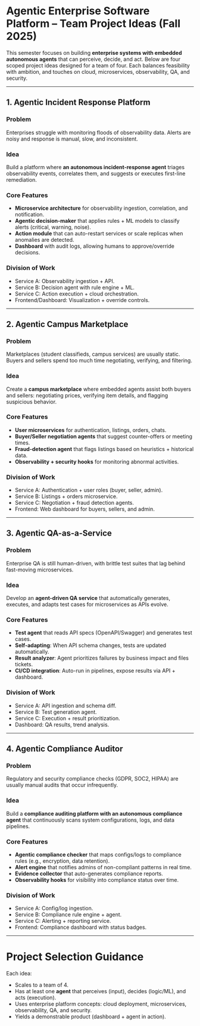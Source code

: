 # Agentic Enterprise Software Platform – Team Project Ideas (Fall 2025)

This semester focuses on building **enterprise systems with embedded autonomous agents** that can perceive, decide, and act. Below are four scoped project ideas designed for a team of four. Each balances feasibility with ambition, and touches on cloud, microservices, observability, QA, and security.

---

## 1. Agentic Incident Response Platform
### Problem
Enterprises struggle with monitoring floods of observability data. Alerts are noisy and response is manual, slow, and inconsistent.

### Idea
Build a platform where **an autonomous incident-response agent** triages observability events, correlates them, and suggests or executes first-line remediation.

### Core Features
- **Microservice architecture** for observability ingestion, correlation, and notification.
- **Agentic decision-maker** that applies rules + ML models to classify alerts (critical, warning, noise).
- **Action module** that can auto-restart services or scale replicas when anomalies are detected.
- **Dashboard** with audit logs, allowing humans to approve/override decisions.

### Division of Work
- Service A: Observability ingestion + API.
- Service B: Decision agent with rule engine + ML.
- Service C: Action execution + cloud orchestration.
- Frontend/Dashboard: Visualization + override controls.

---

## 2. Agentic Campus Marketplace
### Problem
Marketplaces (student classifieds, campus services) are usually static. Buyers and sellers spend too much time negotiating, verifying, and filtering.

### Idea
Create a **campus marketplace** where embedded agents assist both buyers and sellers: negotiating prices, verifying item details, and flagging suspicious behavior.

### Core Features
- **User microservices** for authentication, listings, orders, chats.
- **Buyer/Seller negotiation agents** that suggest counter-offers or meeting times.
- **Fraud-detection agent** that flags listings based on heuristics + historical data.
- **Observability + security hooks** for monitoring abnormal activities.

### Division of Work
- Service A: Authentication + user roles (buyer, seller, admin).
- Service B: Listings + orders microservice.
- Service C: Negotiation + fraud detection agents.
- Frontend: Web dashboard for buyers, sellers, and admin.

---

## 3. Agentic QA-as-a-Service
### Problem
Enterprise QA is still human-driven, with brittle test suites that lag behind fast-moving microservices.

### Idea
Develop an **agent-driven QA service** that automatically generates, executes, and adapts test cases for microservices as APIs evolve.

### Core Features
- **Test agent** that reads API specs (OpenAPI/Swagger) and generates test cases.
- **Self-adapting**: When API schema changes, tests are updated automatically.
- **Result analyzer**: Agent prioritizes failures by business impact and files tickets.
- **CI/CD integration**: Auto-run in pipelines, expose results via API + dashboard.

### Division of Work
- Service A: API ingestion and schema diff.
- Service B: Test generation agent.
- Service C: Execution + result prioritization.
- Dashboard: QA results, trend analysis.

---

## 4. Agentic Compliance Auditor
### Problem
Regulatory and security compliance checks (GDPR, SOC2, HIPAA) are usually manual audits that occur infrequently.

### Idea
Build a **compliance auditing platform with an autonomous compliance agent** that continuously scans system configurations, logs, and data pipelines.

### Core Features
- **Agentic compliance checker** that maps configs/logs to compliance rules (e.g., encryption, data retention).
- **Alert engine** that notifies admins of non-compliant patterns in real time.
- **Evidence collector** that auto-generates compliance reports.
- **Observability hooks** for visibility into compliance status over time.

### Division of Work
- Service A: Config/log ingestion.
- Service B: Compliance rule engine + agent.
- Service C: Alerting + reporting service.
- Frontend: Compliance dashboard with status badges.

---

# Project Selection Guidance
Each idea:
- Scales to a team of 4.
- Has at least one **agent** that perceives (input), decides (logic/ML), and acts (execution).
- Uses enterprise platform concepts: cloud deployment, microservices, observability, QA, and security.
- Yields a demonstrable product (dashboard + agent in action).

